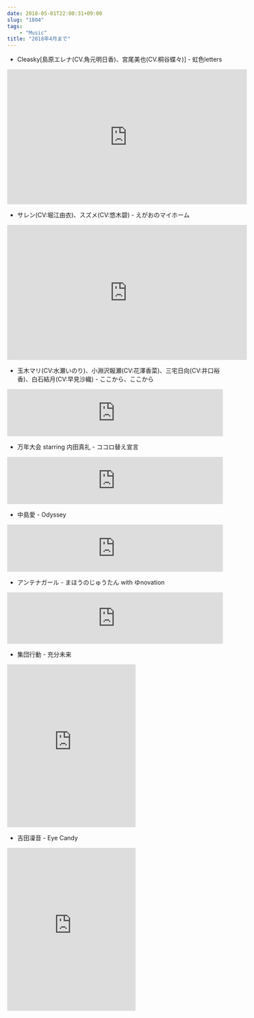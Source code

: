 ```yaml
---
date: 2018-05-01T22:00:31+09:00
slug: "1804"
tags:
    - "Music"
title: "2018年4月まで"
---
```

<!--more-->

* Cleasky[島原エレナ(CV.角元明日香)、宮尾美也(CV.桐谷蝶々)] - 虹色letters
<div class="youtube"><iframe width="560" height="315" src="https://www.youtube.com/embed/2WBZtOls4uA?rel=0" frameborder="0" allow="autoplay; encrypted-media" allowfullscreen></iframe></div>

* サレン(CV:堀江由衣)、スズメ(CV:悠木碧) - えがおのマイホーム
<div class="youtube"><iframe width="560" height="315" src="https://www.youtube.com/embed/Sg393b_JCjU?rel=0" frameborder="0" allow="autoplay; encrypted-media" allowfullscreen></iframe></div>

* 玉木マリ(CV:水瀬いのり)、小淵沢報瀬(CV:花澤香菜)、三宅日向(CV:井口裕香)、白石結月(CV:早見沙織) - ここから、ここから
<iframe src="https://tools.applemusic.com/embed/v1/song/1343089320?country=jp" height="110px" width="100%" frameborder="0"></iframe>

* 万年大会 starring 内田真礼 - ココロ替え宣言
<iframe src="https://tools.applemusic.com/embed/v1/song/1354241847?country=jp" height="110px" width="100%" frameborder="0"></iframe>

* 中島愛 - Odyssey
<iframe src="https://tools.applemusic.com/embed/v1/song/1342123886?country=jp" height="110px" width="100%" frameborder="0"></iframe>

* アンテナガール - まほうのじゅうたん with ゆnovation
<iframe style="border: 0; width: 100%; height: 120px;" src="https://bandcamp.com/EmbeddedPlayer/album=2391462904/size=large/bgcol=ffffff/linkcol=0687f5/tracklist=false/artwork=small/track=2465772331/transparent=true/" seamless><a href="http://yuzame-label.bandcamp.com/album/--2">赤色のタイムマシーン by アンテナガール</a></iframe>

* 集団行動 - 充分未来
<div class="youtube"><iframe src="https://open.spotify.com/embed/track/29sq3FEXDtTyWtUmGxM2uC" width="300" height="380" frameborder="0" allowtransparency="true" allow="encrypted-media"></iframe></div>

* 吉田凜音 - Eye Candy
<div class="youtube"><iframe src="https://open.spotify.com/embed/track/6xND8fWd7R40jbdsWWqYR3" width="300" height="380" frameborder="0" allowtransparency="true" allow="encrypted-media"></iframe></div>
